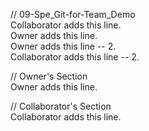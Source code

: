 // 09-Spe_Git-for-Team_Demo  
Collaborator adds this line.  
Owner adds this line.  
Owner adds this line -- 2.  
Collaborator adds this line -- 2.  


// Owner's Section  
Owner adds this line.  


// Collaborator's Section  
Collaborator adds this line.

